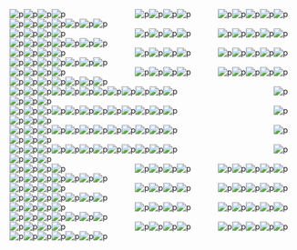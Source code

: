 ![p][1]![p][1]![p][1]![p][1]&nbsp;&nbsp;&nbsp;&nbsp;&nbsp;&nbsp;&nbsp;&nbsp;&nbsp;&nbsp;&nbsp;&nbsp;&nbsp;&nbsp;&nbsp;&nbsp;&nbsp;&nbsp;&nbsp;&nbsp;&nbsp;&nbsp;&nbsp;&nbsp;&nbsp;&nbsp;&nbsp;&nbsp;&nbsp;&nbsp; ![p][1]![p][1]![p][1]![p][1]&nbsp;&nbsp;&nbsp;&nbsp;&nbsp;&nbsp;&nbsp;&nbsp;&nbsp;&nbsp;&nbsp;&nbsp;![p][1]![p][1]![p][1]![p][1]![p][1]![p][1]![p][1]![p][1]![p][1]![p][1]![p][1]![p][1]    
![p][1]![p][1]![p][1]![p][1]&nbsp;&nbsp;&nbsp;&nbsp;&nbsp;&nbsp;&nbsp;&nbsp;&nbsp;&nbsp;&nbsp;&nbsp;&nbsp;&nbsp;&nbsp;&nbsp;&nbsp;&nbsp;&nbsp;&nbsp;&nbsp;&nbsp;&nbsp;&nbsp;&nbsp;&nbsp;&nbsp;&nbsp;&nbsp;&nbsp; ![p][1]![p][1]![p][1]![p][1]&nbsp;&nbsp;&nbsp;&nbsp;&nbsp;&nbsp;&nbsp;&nbsp;&nbsp;&nbsp;&nbsp;&nbsp;![p][1]![p][1]![p][1]![p][1]![p][1]![p][1]![p][1]![p][1]![p][1]![p][1]![p][1]![p][1]   
![p][1]![p][1]![p][1]![p][1]&nbsp;&nbsp;&nbsp;&nbsp;&nbsp;&nbsp;&nbsp;&nbsp;&nbsp;&nbsp;&nbsp;&nbsp;&nbsp;&nbsp;&nbsp;&nbsp;&nbsp;&nbsp;&nbsp;&nbsp;&nbsp;&nbsp;&nbsp;&nbsp;&nbsp;&nbsp;&nbsp;&nbsp;&nbsp;&nbsp; ![p][1]![p][1]![p][1]![p][1]&nbsp;&nbsp;&nbsp;&nbsp;&nbsp;&nbsp;&nbsp;&nbsp;&nbsp;&nbsp;&nbsp;&nbsp;![p][1]![p][1]![p][1]![p][1]![p][1]![p][1]![p][1]![p][1]![p][1]![p][1]![p][1]![p][1]   
![p][1]![p][1]![p][1]![p][1]&nbsp;&nbsp;&nbsp;&nbsp;&nbsp;&nbsp;&nbsp;&nbsp;&nbsp;&nbsp;&nbsp;&nbsp;&nbsp;&nbsp;&nbsp;&nbsp;&nbsp;&nbsp;&nbsp;&nbsp;&nbsp;&nbsp;&nbsp;&nbsp;&nbsp;&nbsp;&nbsp;&nbsp;&nbsp;&nbsp; ![p][1]![p][1]![p][1]![p][1]&nbsp;&nbsp;&nbsp;&nbsp;&nbsp;&nbsp;&nbsp;&nbsp;&nbsp;&nbsp;&nbsp;&nbsp;![p][1]![p][1]![p][1]![p][1]![p][1]![p][1]![p][1]![p][1]![p][1]![p][1]![p][1]![p][1]   
![p][1]![p][1]![p][1]![p][1]![p][1]![p][1]![p][1]![p][1]![p][1]![p][1]![p][1]![p][1]&nbsp;&nbsp;&nbsp;&nbsp;&nbsp;&nbsp;&nbsp;&nbsp;&nbsp;&nbsp;&nbsp;&nbsp;&nbsp;&nbsp;&nbsp;&nbsp;&nbsp;&nbsp;&nbsp;&nbsp;&nbsp;&nbsp;&nbsp;&nbsp;&nbsp;&nbsp;&nbsp;&nbsp;&nbsp;&nbsp;&nbsp;&nbsp;&nbsp;&nbsp;&nbsp;&nbsp;&nbsp;&nbsp;&nbsp;&nbsp;&nbsp;&nbsp; ![p][1]![p][1]![p][1]![p][1]  
![p][1]![p][1]![p][1]![p][1]![p][1]![p][1]![p][1]![p][1]![p][1]![p][1]![p][1]![p][1]&nbsp;&nbsp;&nbsp;&nbsp;&nbsp;&nbsp;&nbsp;&nbsp;&nbsp;&nbsp;&nbsp;&nbsp;&nbsp;&nbsp;&nbsp;&nbsp;&nbsp;&nbsp;&nbsp;&nbsp;&nbsp;&nbsp;&nbsp;&nbsp;&nbsp;&nbsp;&nbsp;&nbsp;&nbsp;&nbsp;&nbsp;&nbsp;&nbsp;&nbsp;&nbsp;&nbsp;&nbsp;&nbsp;&nbsp;&nbsp;&nbsp;&nbsp; ![p][1]![p][1]![p][1]![p][1]  
![p][1]![p][1]![p][1]![p][1]![p][1]![p][1]![p][1]![p][1]![p][1]![p][1]![p][1]![p][1]&nbsp;&nbsp;&nbsp;&nbsp;&nbsp;&nbsp;&nbsp;&nbsp;&nbsp;&nbsp;&nbsp;&nbsp;&nbsp;&nbsp;&nbsp;&nbsp;&nbsp;&nbsp;&nbsp;&nbsp;&nbsp;&nbsp;&nbsp;&nbsp;&nbsp;&nbsp;&nbsp;&nbsp;&nbsp;&nbsp;&nbsp;&nbsp;&nbsp;&nbsp;&nbsp;&nbsp;&nbsp;&nbsp;&nbsp;&nbsp;&nbsp;&nbsp; ![p][1]![p][1]![p][1]![p][1]  
![p][1]![p][1]![p][1]![p][1]![p][1]![p][1]![p][1]![p][1]![p][1]![p][1]![p][1]![p][1]&nbsp;&nbsp;&nbsp;&nbsp;&nbsp;&nbsp;&nbsp;&nbsp;&nbsp;&nbsp;&nbsp;&nbsp;&nbsp;&nbsp;&nbsp;&nbsp;&nbsp;&nbsp;&nbsp;&nbsp;&nbsp;&nbsp;&nbsp;&nbsp;&nbsp;&nbsp;&nbsp;&nbsp;&nbsp;&nbsp;&nbsp;&nbsp;&nbsp;&nbsp;&nbsp;&nbsp;&nbsp;&nbsp;&nbsp;&nbsp;&nbsp;&nbsp; ![p][1]![p][1]![p][1]![p][1]  
![p][1]![p][1]![p][1]![p][1]&nbsp;&nbsp;&nbsp;&nbsp;&nbsp;&nbsp;&nbsp;&nbsp;&nbsp;&nbsp;&nbsp;&nbsp;&nbsp;&nbsp;&nbsp;&nbsp;&nbsp;&nbsp;&nbsp;&nbsp;&nbsp;&nbsp;&nbsp;&nbsp;&nbsp;&nbsp;&nbsp;&nbsp;&nbsp;&nbsp; ![p][1]![p][1]![p][1]![p][1]&nbsp;&nbsp;&nbsp;&nbsp;&nbsp;&nbsp;&nbsp;&nbsp;&nbsp;&nbsp;&nbsp;&nbsp;![p][1]![p][1]![p][1]![p][1]![p][1]![p][1]![p][1]![p][1]![p][1]![p][1]![p][1]![p][1]    
![p][1]![p][1]![p][1]![p][1]&nbsp;&nbsp;&nbsp;&nbsp;&nbsp;&nbsp;&nbsp;&nbsp;&nbsp;&nbsp;&nbsp;&nbsp;&nbsp;&nbsp;&nbsp;&nbsp;&nbsp;&nbsp;&nbsp;&nbsp;&nbsp;&nbsp;&nbsp;&nbsp;&nbsp;&nbsp;&nbsp;&nbsp;&nbsp;&nbsp; ![p][1]![p][1]![p][1]![p][1]&nbsp;&nbsp;&nbsp;&nbsp;&nbsp;&nbsp;&nbsp;&nbsp;&nbsp;&nbsp;&nbsp;&nbsp;![p][1]![p][1]![p][1]![p][1]![p][1]![p][1]![p][1]![p][1]![p][1]![p][1]![p][1]![p][1]    
![p][1]![p][1]![p][1]![p][1]&nbsp;&nbsp;&nbsp;&nbsp;&nbsp;&nbsp;&nbsp;&nbsp;&nbsp;&nbsp;&nbsp;&nbsp;&nbsp;&nbsp;&nbsp;&nbsp;&nbsp;&nbsp;&nbsp;&nbsp;&nbsp;&nbsp;&nbsp;&nbsp;&nbsp;&nbsp;&nbsp;&nbsp;&nbsp;&nbsp; ![p][1]![p][1]![p][1]![p][1]&nbsp;&nbsp;&nbsp;&nbsp;&nbsp;&nbsp;&nbsp;&nbsp;&nbsp;&nbsp;&nbsp;&nbsp;![p][1]![p][1]![p][1]![p][1]![p][1]![p][1]![p][1]![p][1]![p][1]![p][1]![p][1]![p][1]    
![p][1]![p][1]![p][1]![p][1]&nbsp;&nbsp;&nbsp;&nbsp;&nbsp;&nbsp;&nbsp;&nbsp;&nbsp;&nbsp;&nbsp;&nbsp;&nbsp;&nbsp;&nbsp;&nbsp;&nbsp;&nbsp;&nbsp;&nbsp;&nbsp;&nbsp;&nbsp;&nbsp;&nbsp;&nbsp;&nbsp;&nbsp;&nbsp;&nbsp; ![p][1]![p][1]![p][1]![p][1]&nbsp;&nbsp;&nbsp;&nbsp;&nbsp;&nbsp;&nbsp;&nbsp;&nbsp;&nbsp;&nbsp;&nbsp;![p][1]![p][1]![p][1]![p][1]![p][1]![p][1]![p][1]![p][1]![p][1]![p][1]![p][1]![p][1]    

[1]: https://ppaas.herokuapp.com/partyparrot/congaparrot?overlay=&overlayWidth=20&overlayHeight=20&overlayOffsetX=5&overlayOffsetY=-12
